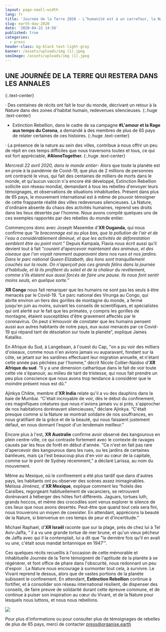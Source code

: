 ```yaml
---
layout: page-small-width
lang: fr
title: 'Journée de la Terre 2020 - L’humanité est à un carrefour, la Nature nous invite à prendre le chemin de l’espoir, et de la résilience '
slug: earth-day-2020
date: '2020-04-22 14:56'
published: true
categories:
  - press
header-class: bg-black text-light-gray
banner: /assets/uploads/img (1).jpeg
seoImage: /assets/uploads/img (1).jpeg
---
```

## UNE JOURNÉE DE LA TERRE QUI RESTERA DANS LES ANNALES
{:.text-center}

· Des centaines de récits ont fait le tour du monde, décrivant un retour à
la Nature dans des zones d'habitat humain, redevenues silencieuses.
{:.huge .text-center}

- Extinction Rebellion, dans le cadre de sa campagne **\#L'amour et la Rage
aux temps du Corona**, a demandé à des membres de plus de 65 pays de relater
certaines de ces histoires.
{:.huge .text-center}

· La présence de la nature au sein des villes, contribue à nous offrir un
peu de répit en ces temps difficiles que nous traversons toutes et tous, ce
qui est fort appréciable, **\#AloneTogether.**
{:.huge .text-center}

*Mercredi 22 avril 2020, dans le monde entier*- Alors que toute la planète est en proie à la pandémie de Covid-19, que plus de 2 millions de personnes ont contracté le virus, qui fait des centaines de milliers de morts dans le monde, et qu'aucun vaccin n'a encore été développé, Extinction Rebellion sollicite son réseau mondial, demandant à tous les rebelles d'envoyer leurs témoignages, et observations de situations inhabituelles. Présent dans plus de 65 pays, le mouvement international est à même de pouvoir témoigner de cette frappante réalité des villes redevenues silencieuses. La Nature, d'ordinaire absente du chaos des activités humaines, reprend ses droits dans les lieux désertés par l'homme. Nous avons compilé quelques uns de ces exemples rapportés par des rebelles du monde entier.

Commençons donc avec Joseph Masembe d'**XR Ouganda**, qui nous confirme que
“*le braconnage est au plus bas, que la pollution de l'air et de l'eau a
considérablement diminué, et que les activités de déforestation semblent
être au point mort.*” Depuis Kampala, Flavia nous écrit aussi qu'il devient
tout à fait “*courant d'apercevoir maintenant des animaux, et des oiseaux
que l'on voyait rarement auparavant dans nos rues et nos jardins. Dans le
parc national Queen Elizabeth, des lions sont tranquillement couchés sur la
route. On n'aperçoit pas ces grands félins dans la journée d'habitude, et là
ils profitent du soleil et de la chaleur du revêtement, comme s'ils étaient
eux aussi forcés de faire une pause. Ils nous font sentir moins seuls, en
quelque sorte.*”

**XR Congo** nous fait remarquer que les humains ne sont pas les seuls à
être menacés par le Covid-19. “Le parc national des Virunga au Congo, qui
abrite environ un tiers des gorilles de montagne du monde, a fermé jusqu'en
juin au moins, suivant les conseils de scientifiques, et spécialistes qui
ont alerté sur le fait que les primates, y compris les gorilles de montagne,
étaient susceptibles d'être gravement affectés par le coronavirus. On peut
s'émouvoir de constater que les humains pensent aussi aux autres habitants
de notre pays, eux aussi menacés par ce Covid-19 qui répand tant de
désolation sur toute la planète”,  explique James Kataliko.

En Afrique du Sud, à Langebaan, à l'ouest du Cap, "on a pu voir des milliers
d'oiseaux, comme nous n'en avions jamais vu auparavant, fondant sur la côte,
se jetant sur les sardines effectuant leur migration annuelle, et n'étant
cette année pas pêchées par l'homme," décrit Nicole Collier-Naidoo d'**XR
Afrique du sud**. “Il y a une dimension cathartique dans le fait de voir
toute cette vie s'épanouir, au milieu de tant de tristesse, qui nous fait
prendre un peu plus conscience que nous avons trop tendance à considérer que
le moindre présent nous est dû.”

Ajinkya Chikte, membre d'**XR India** relate qu'il a vu des dauphins dans la
baie de Mumbai. “C'était incroyable de voir, dès le début du confinement,
ces magnifiques créatures que nous n'avions jamais vu si près, s'approcher
de nos habitations dorénavant silencieuses,” déclare Ajinkya. “C'était
presque comme si la Nature se montrait solidaire de nos souffrances, en nous
gratifiant de la grâce et de la beauté, qui nous faisaient justement défaut,
en nous donnant l'espoir d'un lendemain meilleur.”

Encore plus à l'est, **XR Australie** confirme avoir observé des kangourous
en plein centre-ville, ce qui contraste fortement avec le contexte de
ravages causés par les feux de forêt en début d'année. “Ce n'est en fait pas
rare d'apercevoir des kangourous dans les rues, ou les jardins de certaines
banlieues, mais ça l'est beaucoup plus d'en voir au cœur de la capitale,
comme sur le pont de Sydney récemment,” a déclaré Larissa, au nom du
mouvement.

Même au Mexique, où le confinement a été plus tardif que dans d'autres pays,
les habitants ont pu observer des scènes assez inimaginables. Melissa
Jiménez, d'**XR Mexique**, explique comment les “hotels des Caraïbes,
regorgeant habituellement de vacanciers, se retrouvent dorénavant à héberger
des hôtes fort différents. Jaguars, tortues luth, grands hoccos, et même des
crocodiles sont venus explorer le silence de ces lieux que nous avons
desertés. Peut-être que quand tout cela sera fini, nous trouverons un moyen
de coexister. En attendant, apprécions la beauté de la Nature, si bienvenue
en ces temps de peur et d'incertitude.”

Michael Raphael, d'**XR Israël** raconte que sur la plage, près de chez lui
à Tel Aviv-Jaffa, “ il a vu une grande tortue de mer brune, et qu'un vieux
pêcheur de Jaffa avec qui il la contemplait, lui a dit que "la dernière fois
qu'il en avait vu une, c'était sous mandat britannique en 1947’”.

Ces quelques récits recueillis à l'occasion de cette mémorable et inhabituelle Journée de la Terre témoignent de l'aptitude de la planète à se régénérer, et font office de phare dans l'obscurité, nous redonnant un peu d'espoir . La Nature nous encourage à surmonter tout cela, à survivre. Le Vivant reprend le dessus, alors que de vastes portions de la planète subissent le confinement. En attendant, **Extinction Rebellion** continue à  fortifier, et à consolider son réseau international résilient, de dispenser des conseils, de faire preuve de solidarité durant cette épreuve commune, et de continue à puiser son inspiration au cœur du Vivant, et de la Nature pour lesquels nous luttons, et nous nous rebellons.

![](/assets/uploads/img.jpeg)

Pour plus d'informations ou pour consulter plus de témoignages de rebelles
de plus de 65 pays, merci de contacter press@organise.earth
